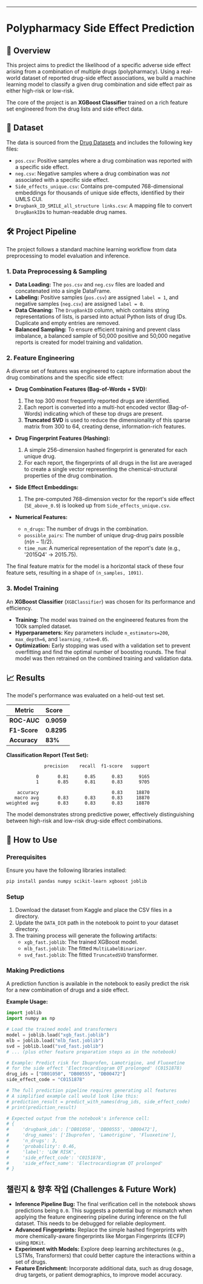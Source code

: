 -----

# Polypharmacy Side Effect Prediction

## 📝 Overview

This project aims to predict the likelihood of a specific adverse side effect arising from a combination of multiple drugs (polypharmacy). Using a real-world dataset of reported drug-side effect associations, we build a machine learning model to classify a given drug combination and side effect pair as either high-risk or low-risk.

The core of the project is an **XGBoost Classifier** trained on a rich feature set engineered from the drug lists and side effect data.

## 📂 Dataset

The data is sourced from the [Drug Datasets]([https://www.google.com/search?q=https://www.kaggle.com/datasets/warcoder/drug-datasets](https://github.com/TIML-Group/HODDI/tree/main/dataset/HODDI_v1)) and includes the following key files:

  * `pos.csv`: Positive samples where a drug combination was reported with a specific side effect.
  * `neg.csv`: Negative samples where a drug combination was *not* associated with a specific side effect.
  * `Side_effects_unique.csv`: Contains pre-computed 768-dimensional embeddings for thousands of unique side effects, identified by their UMLS CUI.
  * `Drugbank_ID_SMILE_all_structure links.csv`: A mapping file to convert `DrugBankID`s to human-readable drug names.

## 🛠️ Project Pipeline

The project follows a standard machine learning workflow from data preprocessing to model evaluation and inference.

### 1\. Data Preprocessing & Sampling

  * **Data Loading:** The `pos.csv` and `neg.csv` files are loaded and concatenated into a single DataFrame.
  * **Labeling:** Positive samples (`pos.csv`) are assigned `label = 1`, and negative samples (`neg.csv`) are assigned `label = 0`.
  * **Data Cleaning:** The `DrugBankID` column, which contains string representations of lists, is parsed into actual Python lists of drug IDs. Duplicate and empty entries are removed.
  * **Balanced Sampling:** To ensure efficient training and prevent class imbalance, a balanced sample of 50,000 positive and 50,000 negative reports is created for model training and validation.

### 2\. Feature Engineering

A diverse set of features was engineered to capture information about the drug combinations and the specific side effect:

  * **Drug Combination Features (Bag-of-Words + SVD):**

    1.  The top 300 most frequently reported drugs are identified.
    2.  Each report is converted into a multi-hot encoded vector (Bag-of-Words) indicating which of these top drugs are present.
    3.  **Truncated SVD** is used to reduce the dimensionality of this sparse matrix from 300 to 64, creating dense, information-rich features.

  * **Drug Fingerprint Features (Hashing):**

    1.  A simple 256-dimension hashed fingerprint is generated for each unique drug.
    2.  For each report, the fingerprints of all drugs in the list are averaged to create a single vector representing the chemical-structural properties of the drug combination.

  * **Side Effect Embeddings:**

    1.  The pre-computed 768-dimension vector for the report's side effect (`SE_above_0.9`) is looked up from `Side_effects_unique.csv`.

  * **Numerical Features:**

      * `n_drugs`: The number of drugs in the combination.
      * `possible_pairs`: The number of unique drug-drug pairs possible ($n(n-1)/2$).
      * `time_num`: A numerical representation of the report's date (e.g., '2015Q4' -\> 2015.75).

The final feature matrix for the model is a horizontal stack of these four feature sets, resulting in a shape of `(n_samples, 1091)`.

### 3\. Model Training

An **XGBoost Classifier** (`XGBClassifier`) was chosen for its performance and efficiency.

  * **Training:** The model was trained on the engineered features from the 100k sampled dataset.
  * **Hyperparameters:** Key parameters include `n_estimators=200`, `max_depth=6`, and `learning_rate=0.05`.
  * **Optimization:** Early stopping was used with a validation set to prevent overfitting and find the optimal number of boosting rounds. The final model was then retrained on the combined training and validation data.

## 📈 Results

The model's performance was evaluated on a held-out test set.

| Metric        | Score        |
| ------------- | :----------- |
| **ROC-AUC** | **0.9059** |
| **F1-Score** | **0.8295** |
| **Accuracy** | **83%** |

**Classification Report (Test Set):**

```
              precision    recall  f1-score   support

           0       0.81      0.85      0.83      9165
           1       0.85      0.81      0.83      9705

    accuracy                           0.83     18870
   macro avg       0.83      0.83      0.83     18870
weighted avg       0.83      0.83      0.83     18870
```

The model demonstrates strong predictive power, effectively distinguishing between high-risk and low-risk drug-side effect combinations.

## 🚀 How to Use

### Prerequisites

Ensure you have the following libraries installed:

```bash
pip install pandas numpy scikit-learn xgboost joblib
```

### Setup

1.  Download the dataset from Kaggle and place the CSV files in a directory.
2.  Update the `DATA_DIR` path in the notebook to point to your dataset directory.
3.  The training process will generate the following artifacts:
      * `xgb_fast.joblib`: The trained XGBoost model.
      * `mlb_fast.joblib`: The fitted `MultiLabelBinarizer`.
      * `svd_fast.joblib`: The fitted `TruncatedSVD` transformer.

### Making Predictions

A prediction function is available in the notebook to easily predict the risk for a new combination of drugs and a side effect.

**Example Usage:**

```python
import joblib
import numpy as np

# Load the trained model and transformers
model = joblib.load("xgb_fast.joblib")
mlb = joblib.load("mlb_fast.joblib")
svd = joblib.load("svd_fast.joblib")
# ... (plus other feature preparation steps as in the notebook)

# Example: Predict risk for Ibuprofen, Lamotrigine, and Fluoxetine
# for the side effect 'Electrocardiogram QT prolonged' (C0151878)
drug_ids = ["DB01050", "DB00555", "DB00472"]
side_effect_code = "C0151878"

# The full prediction pipeline requires generating all features
# A simplified example call would look like this:
# prediction_result = predict_with_names(drug_ids, side_effect_code)
# print(prediction_result)

# Expected output from the notebook's inference cell:
# {
#     'drugbank_ids': ['DB01050', 'DB00555', 'DB00472'],
#     'drug_names': ['Ibuprofen', 'Lamotrigine', 'Fluoxetine'],
#     'n_drugs': 3,
#     'probability': 0.46,
#     'label': 'LOW RISK',
#     'side_effect_code': 'C0151878',
#     'side_effect_name': 'Electrocardiogram QT prolonged'
# }
```

## 챌린지 & 향후 작업 (Challenges & Future Work)

  * **Inference Pipeline Bug:** The final verification cell in the notebook shows predictions being `0.0`. This suggests a potential bug or mismatch when applying the feature engineering pipeline during inference on the full dataset. This needs to be debugged for reliable deployment.
  * **Advanced Fingerprints:** Replace the simple hashed fingerprints with more chemically-aware fingerprints like Morgan Fingerprints (ECFP) using `RDKit`.
  * **Experiment with Models:** Explore deep learning architectures (e.g., LSTMs, Transformers) that could better capture the interactions within a set of drugs.
  * **Feature Enrichment:** Incorporate additional data, such as drug dosage, drug targets, or patient demographics, to improve model accuracy.
